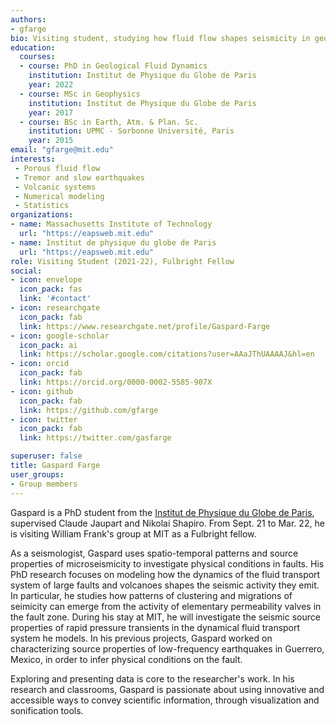 ```yaml
---
authors:
- gfarge
bio: Visiting student, studying how fluid flow shapes seismicity in geological plumbing systems.
education:
  courses:
  - course: PhD in Geological Fluid Dynamics
    institution: Institut de Physique du Globe de Paris
    year: 2022
  - course: MSc in Geophysics
    institution: Institut de Physique du Globe de Paris
    year: 2017
  - course: BSc in Earth, Atm. & Plan. Sc.
    institution: UPMC - Sorbonne Université, Paris
    year: 2015
email: "gfarge@mit.edu"
interests:
 - Porous fluid flow
 - Tremor and slow earthquakes
 - Volcanic systems
 - Numerical modeling
 - Statistics
organizations:
- name: Massachusetts Institute of Technology
  url: "https://eapsweb.mit.edu"
- name: Institut de physique du globe de Paris
  url: "https://eapsweb.mit.edu"
role: Visiting Student (2021-22), Fulbright Fellow
social:
- icon: envelope
  icon_pack: fas
  link: '#contact'
- icon: researchgate
  icon_pack: fab
  link: https://www.researchgate.net/profile/Gaspard-Farge
- icon: google-scholar
  icon_pack: ai
  link: https://scholar.google.com/citations?user=AAaJThUAAAAJ&hl=en
- icon: orcid
  icon_pack: fab
  link: https://orcid.org/0000-0002-5585-907X
- icon: github
  icon_pack: fab
  link: https://github.com/gfarge
- icon: twitter
  icon_pack: fab
  link: https://twitter.com/gasfarge

superuser: false
title: Gaspard Farge
user_groups:
- Group members
---
```


Gaspard is a PhD student from the [Institut de Physique du Globe de Paris](http://www.ipgp.fr/en/farge-gaspard), supervised Claude Jaupart and Nikolai Shapiro. From Sept. 21 to Mar. 22, he is visiting William Frank's group at MIT as a Fulbright fellow. 

As a seismologist, Gaspard uses spatio-temporal patterns and source properties of microseismicity to investigate physical conditions in faults. His PhD research focuses on modeling how the dynamics of the fluid transport system of large faults and volcanoes shapes the seismic activity they emit. In particular, he studies how patterns of clustering and migrations of seimicity can emerge from the activity of elementary permeability valves in the fault zone. During his stay at MIT, he will investigate the seismic source properties of rapid pressure transients in the dynamical fluid transport system he models. In his previous projects, Gaspard worked on characterizing source properties of low-frequency earthquakes in Guerrero, Mexico, in order to infer physical conditions on the fault.

Exploring and presenting data is core to the researcher's work. In his research and classrooms, Gaspard is passionate about using innovative and accessible ways to convey scientific information, through visualization and sonification tools.

